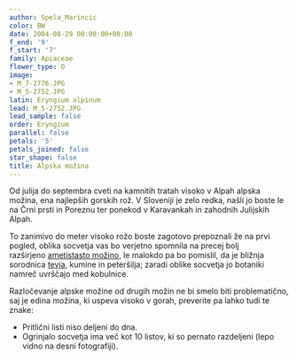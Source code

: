 ```yaml
---
author: Spela_Marincic
color: BW
date: 2004-08-29 00:00:00+00:00
f_end: '9'
f_start: '7'
family: Apiaceae
flower_type: O
image:
- M_7-2776.JPG
- M_5-2752.JPG
latin: Eryngium alpinum
lead: M_5-2752.JPG
lead_sample: false
order: Eryngium
parallel: false
petals: '5'
petals_joined: false
star_shape: false
title: Alpska možina
---
```

Od julija do septembra cveti na kamnitih tratah visoko v Alpah alpska možina, ena najlepših gorskih rož. V Sloveniji je zelo redka, našli jo boste le na Črni prsti in Poreznu ter ponekod v Karavankah in zahodnih Julijskih Alpah.

To zanimivo do meter visoko rožo boste zagotovo prepoznali že na prvi pogled, oblika socvetja vas bo verjetno spomnila na precej bolj razširjeno [ametistasto možino](../eryngiumamethystinum/), le malokdo pa bo pomislil, da je bližnja sorodnica [tevja](../hacquetiaepipactis/), kumine in peteršilja; zaradi oblike socvetja jo botaniki namreč uvrščajo med kobulnice.

Razločevanje alpske možine od drugih možin ne bi smelo biti problematično, saj je edina možina, ki uspeva visoko v gorah, preverite pa lahko tudi te znake:

-   Pritlični listi niso deljeni do dna.
-   Ogrinjalo socvetja ima več kot 10 listov, ki so pernato razdeljeni (lepo vidno na desni fotografiji).
